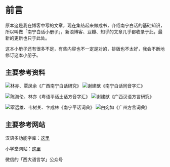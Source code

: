 # 前言

原本这是我在博客中写的文章，现在集结起来做成书，介绍南宁白话的基础知识，所以叫做「南宁白话小册子」，新浪博客、豆瓣、知乎的文章几乎都收录于此，最新的更新也只于此处。

这本小册子还有很多不足，有些内容也不一定是对的，排版也不太好，我会不断地修订这本小册子。

## 主要参考资料

![林亦、覃凤余《广西南宁白话研究》](http://pcj4g4ziw.bkt.clouddn.com/image/readme/import.jpg) ![谢建猷《南宁白话同音字汇》](http://pcj4g4ziw.bkt.clouddn.com/image/readme/import2.jpg)

![陈海伦、林亦《粤语平话土话方音字汇》](http://pcj4g4ziw.bkt.clouddn.com/image/readme/import4.jpg) ![谢建猷《广西汉语方言研究》](http://pcj4g4ziw.bkt.clouddn.com/image/readme/import3.jpg)

![覃远雄、韦树关、卞成林《南宁平话词典》](http://pcj4g4ziw.bkt.clouddn.com/image/readme/import5.jpg) ![白宛如《广州方言词典》](http://pcj4g4ziw.bkt.clouddn.com/image/readme/import6.jpg)

## 主要参考网站

汉语多功能字库：[这里](http://humanum.arts.cuhk.edu.hk/Lexis/lexi-mf/) 

小学堂网站：[这里](http://xiaoxue.iis.sinica.edu.tw/)

微信的「西大语言学」公众号


